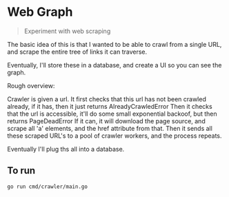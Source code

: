 # Web Graph

> Experiment with web scraping

The basic idea of this is that I wanted to be able to crawl from a single URL, and scrape the entire tree of links it can traverse.

Eventually, I'll store these in a database, and create a UI so you can see the graph.

Rough overview:

Crawler is given a url.
It first checks that this url has not been crawled already, if it has, then it just returns AlreadyCrawledError
Then it checks that the url is accessible, it'll do some small exponential backoof, but then returns PageDeadError
If it can, it will download the page source, and scrape all 'a' elements, and the href attribute from that.
Then it sends all these scraped URL's to a pool of crawler workers, and the process repeats.

Eventually I'll plug ths all into a database.

## To run

```bash
go run cmd/crawler/main.go
```
